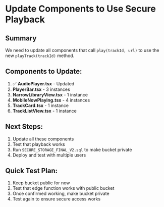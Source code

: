 # Update Components to Use Secure Playback

## Summary
We need to update all components that call `play(trackId, url)` to use the new `playTrack(trackId)` method.

## Components to Update:

1. ✅ **AudioPlayer.tsx** - Updated
2. **PlayerBar.tsx** - 3 instances
3. **NarrowLibraryView.tsx** - 1 instance  
4. **MobileNowPlaying.tsx** - 4 instances
5. **TrackCard.tsx** - 1 instance
6. **TrackListView.tsx** - 1 instance

## Next Steps:

1. Update all these components
2. Test that playback works
3. Run `SECURE_STORAGE_FINAL_V2.sql` to make bucket private
4. Deploy and test with multiple users

## Quick Test Plan:

1. Keep bucket public for now
2. Test that edge function works with public bucket
3. Once confirmed working, make bucket private
4. Test again to ensure secure access works